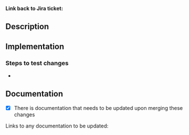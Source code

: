 **Link back to Jira ticket:**

## Description


## Implementation


### Steps to test changes
*

## Documentation 
- [x] There is documentation that needs to be updated upon merging these changes

Links to any documentation to be updated: